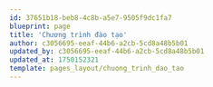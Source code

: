 ```yaml
---
id: 37651b18-beb8-4c8b-a5e7-9505f9dc1fa7
blueprint: page
title: 'Chương trình đào tạo'
author: c3056695-eeaf-44b6-a2cb-5cd8a48b5b01
updated_by: c3056695-eeaf-44b6-a2cb-5cd8a48b5b01
updated_at: 1750152321
template: pages_layout/chuong_trinh_dao_tao
---
```

